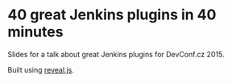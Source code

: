 # 40 great Jenkins plugins in 40 minutes

Slides for a talk about great Jenkins plugins for DevConf.cz 2015.

Built using [reveal.js](https://github.com/hakimel/reveal.js).
